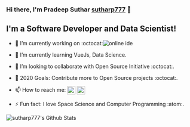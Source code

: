 ### Hi there, I'm Pradeep Suthar [sutharp777][website] 👋

## I'm a Software Developer and Data Scientist!
- 🔭 I’m currently working on :octocat:![online ide][ide]
- 🌱 I’m currently learning VueJs, Data Science.
- 👯 I’m looking to collaborate with Open Source Initiative :octocat:.
- 🥅 2020 Goals: Contribute more to Open Source projects :octocat:.
- 📫 How to reach me: [<img align="center" alt="sutharp777 | Twitter" width="22px" src="https://cdn.jsdelivr.net/npm/simple-icons@v3/icons/twitter.svg" />][twitter]
                      [<img align="center" alt="sutharp777 | LinkedIn" width="22px" src="https://cdn.jsdelivr.net/npm/simple-icons@v3/icons/linkedin.svg" />][linkedin] 

- ⚡ Fun fact: I love Space Science and Computer Programming :atom:.

<img align="left" alt="sutharp777's Github Stats" src="https://github-readme-stats.vercel.app/api?username=sutharp777&show_icons=true&hide_border=true" />

[ide]:https://github.com/coding-blocks/ide
[website]: https://sutharp777.github.io/my-resume/
[twitter]: https://twitter.com/sutharp777
<!-- [youtube]: https://youtube.com/sutharp777 -->
[instagram]: https://instagram.com/sutharp777
[linkedin]: https://www.linkedin.com/in/pradeep-suthar-73a77516b/
[webdevplaylist]: https://www.youtube.com/playlist?list=PLkwxH9e_vrAJ0WbEsFA9W3I1W-g_BTsbt
[jsplaylist]: https://www.youtube.com/playlist?list=PLkwxH9e_vrALRJKu7wfXby3MKeflhTu6B
[cssplaylist]: https://www.youtube.com/playlist?list=PLkwxH9e_vrALSdvZuEh6gqQdmDoDIoqz4
[reactplaylist]: https://www.youtube.com/playlist?list=PLkwxH9e_vrAK4TdffpxKY3QGyHCpxFcQ0

